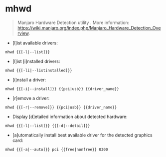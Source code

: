 # mhwd

> Manjaro Hardware Detection utility  .
> More information: <https://wiki.manjaro.org/index.php/Manjaro_Hardware_Detection_Overview>.

- [l]ist available drivers:

`mhwd {{[-l|--list]}}`

- [l]ist [i]nstalled drivers:

`mhwd {{[-li|--listinstalled]}}`

- [i]nstall a driver:

`mhwd {{[-i|--install]}} {{pci|usb}} {{driver_name}}`

- [r]emove a driver:

`mhwd {{[-r|--remove]}} {{pci|usb}} {{driver_name}}`

- Display [d]etailed information about detected hardware:

`mhwd {{[-l|--list]}} {{[-d|--detail]}}`

- [a]utomatically install best available driver for the detected graphics card:

`mhwd {{[-a|--auto]}} pci {{free|nonfree}} 0300`
